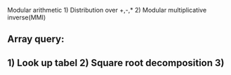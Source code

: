 Modular arithmetic
      1) Distribution over +,-,*
      2) Modular multiplicative inverse(MMI)
      
<h2>Array query:<h2>
      1) Look up tabel
      2) Square root decomposition
      3) 
